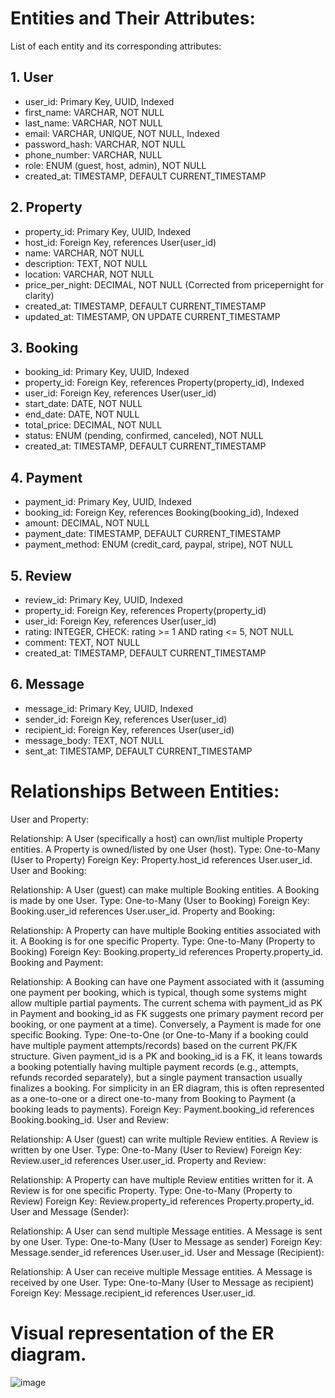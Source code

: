 # Entities and Their Attributes:
List of each entity and its corresponding attributes:

## 1. User
* user_id: Primary Key, UUID, Indexed
* first_name: VARCHAR, NOT NULL
* last_name: VARCHAR, NOT NULL
* email: VARCHAR, UNIQUE, NOT NULL, Indexed
* password_hash: VARCHAR, NOT NULL
* phone_number: VARCHAR, NULL
* role: ENUM (guest, host, admin), NOT NULL
* created_at: TIMESTAMP, DEFAULT CURRENT_TIMESTAMP

## 2. Property
* property_id: Primary Key, UUID, Indexed
* host_id: Foreign Key, references User(user_id)
* name: VARCHAR, NOT NULL
* description: TEXT, NOT NULL
* location: VARCHAR, NOT NULL
* price_per_night: DECIMAL, NOT NULL (Corrected from pricepernight for clarity)
* created_at: TIMESTAMP, DEFAULT CURRENT_TIMESTAMP
* updated_at: TIMESTAMP, ON UPDATE CURRENT_TIMESTAMP

## 3. Booking
* booking_id: Primary Key, UUID, Indexed
* property_id: Foreign Key, references Property(property_id), Indexed
* user_id: Foreign Key, references User(user_id)
* start_date: DATE, NOT NULL
* end_date: DATE, NOT NULL
* total_price: DECIMAL, NOT NULL
* status: ENUM (pending, confirmed, canceled), NOT NULL
* created_at: TIMESTAMP, DEFAULT CURRENT_TIMESTAMP

## 4. Payment
* payment_id: Primary Key, UUID, Indexed
* booking_id: Foreign Key, references Booking(booking_id), Indexed
* amount: DECIMAL, NOT NULL
* payment_date: TIMESTAMP, DEFAULT CURRENT_TIMESTAMP
* payment_method: ENUM (credit_card, paypal, stripe), NOT NULL

## 5. Review
* review_id: Primary Key, UUID, Indexed
* property_id: Foreign Key, references Property(property_id)
* user_id: Foreign Key, references User(user_id)
* rating: INTEGER, CHECK: rating >= 1 AND rating <= 5, NOT NULL
* comment: TEXT, NOT NULL
* created_at: TIMESTAMP, DEFAULT CURRENT_TIMESTAMP

## 6. Message
* message_id: Primary Key, UUID, Indexed
* sender_id: Foreign Key, references User(user_id)
* recipient_id: Foreign Key, references User(user_id)
* message_body: TEXT, NOT NULL
* sent_at: TIMESTAMP, DEFAULT CURRENT_TIMESTAMP

# Relationships Between Entities:

User and Property:

Relationship: A User (specifically a host) can own/list multiple Property entities. A Property is owned/listed by one User (host).
Type: One-to-Many (User to Property)
Foreign Key: Property.host_id references User.user_id.
User and Booking:

Relationship: A User (guest) can make multiple Booking entities. A Booking is made by one User.
Type: One-to-Many (User to Booking)
Foreign Key: Booking.user_id references User.user_id.
Property and Booking:

Relationship: A Property can have multiple Booking entities associated with it. A Booking is for one specific Property.
Type: One-to-Many (Property to Booking)
Foreign Key: Booking.property_id references Property.property_id.
Booking and Payment:

Relationship: A Booking can have one Payment associated with it (assuming one payment per booking, which is typical, though some systems might allow multiple partial payments. The current schema with payment_id as PK in Payment and booking_id as FK suggests one primary payment record per booking, or one payment at a time). Conversely, a Payment is made for one specific Booking.
Type: One-to-One (or One-to-Many if a booking could have multiple payment attempts/records) based on the current PK/FK structure. Given payment_id is a PK and booking_id is a FK, it leans towards a booking potentially having multiple payment records (e.g., attempts, refunds recorded separately), but a single payment transaction usually finalizes a booking. For simplicity in an ER diagram, this is often represented as a one-to-one or a direct one-to-many from Booking to Payment (a booking leads to payments).
Foreign Key: Payment.booking_id references Booking.booking_id.
User and Review:

Relationship: A User (guest) can write multiple Review entities. A Review is written by one User.
Type: One-to-Many (User to Review)
Foreign Key: Review.user_id references User.user_id.
Property and Review:

Relationship: A Property can have multiple Review entities written for it. A Review is for one specific Property.
Type: One-to-Many (Property to Review)
Foreign Key: Review.property_id references Property.property_id.
User and Message (Sender):

Relationship: A User can send multiple Message entities. A Message is sent by one User.
Type: One-to-Many (User to Message as sender)
Foreign Key: Message.sender_id references User.user_id.
User and Message (Recipient):

Relationship: A User can receive multiple Message entities. A Message is received by one User.
Type: One-to-Many (User to Message as recipient)
Foreign Key: Message.recipient_id references User.user_id.


# Visual representation of the ER diagram.


![image](https://github.com/user-attachments/assets/ddc33b1b-4061-43be-b6c9-2c58c1b1dee5)
